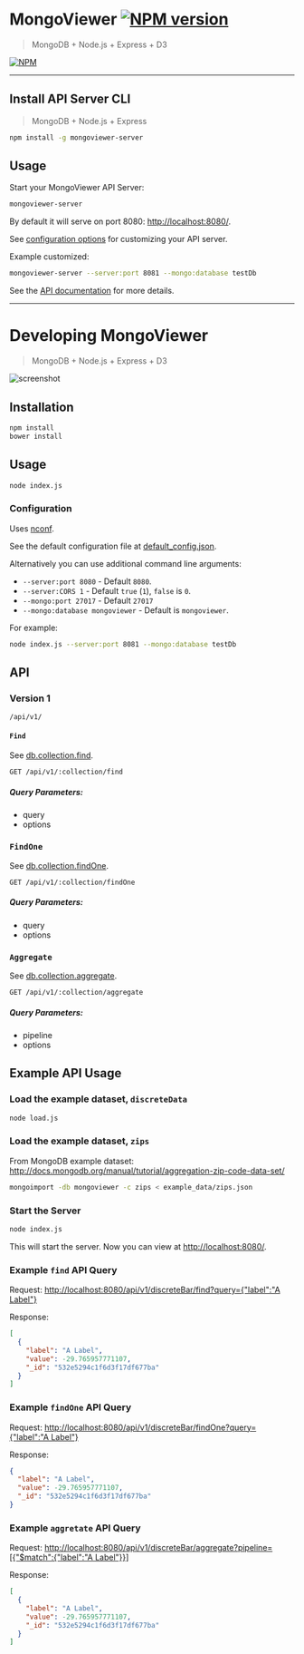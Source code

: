 MongoViewer [![NPM version](https://badge.fury.io/js/mongoviewer-server.png)](http://badge.fury.io/js/mongoviewer-server)
===========

> MongoDB + Node.js + Express + D3

[![NPM](https://nodei.co/npm/mongoviewer-server.png?downloads=true&stars=true)](https://nodei.co/npm/mongoviewer-server/)

-----

## Install API Server CLI

> MongoDB + Node.js + Express

```bash
npm install -g mongoviewer-server
```

## Usage

Start your MongoViewer API Server:

```bash
mongoviewer-server
```

By default it will serve on port 8080: [http://localhost:8080/](http://localhost:8080/).

See [configuration options](https://github.com/Glavin001/MongoViewer#configuration) for customizing your API server.

Example customized:

```bash
mongoviewer-server --server:port 8081 --mongo:database testDb
```

See the [API documentation](https://github.com/Glavin001/MongoViewer#api) for more details.

-----

# Developing MongoViewer

> MongoDB + Node.js + Express + D3

![screenshot](https://raw.githubusercontent.com/Glavin001/MongoViewer/master/screenshots/main.png)


## Installation

```bash
npm install
bower install
```

## Usage

```bash
node index.js
```

### Configuration

Uses [nconf](https://github.com/flatiron/nconf).

See the default configuration file at [default_config.json](https://github.com/Glavin001/MongoViewer/blob/master/default_config.json).

Alternatively you can use additional command line arguments:
- `--server:port 8080` - Default `8080`.
- `--server:CORS 1` - Default `true` (`1`), `false` is `0`.
- `--mongo:port 27017` - Default `27017`
- `--mongo:database mongoviewer` - Default is `mongoviewer`.

For example:

```bash
node index.js --server:port 8081 --mongo:database testDb
```

## API

### Version 1

```
/api/v1/
```

#### `Find`

See [db.collection.find](http://mongodb.github.io/node-mongodb-native/api-generated/collection.html#find).

```
GET /api/v1/:collection/find
```

##### Query Parameters:
- query
- options

### `FindOne`

See [db.collection.findOne](http://mongodb.github.io/node-mongodb-native/api-generated/collection.html#findone).

```
GET /api/v1/:collection/findOne
```

##### Query Parameters:
- query
- options

### `Aggregate`

See [db.collection.aggregate](http://mongodb.github.io/node-mongodb-native/api-generated/collection.html#aggregate).

```
GET /api/v1/:collection/aggregate
```

##### Query Parameters:
- pipeline
- options

## Example API Usage

### Load the example dataset, `discreteData`

```bash
node load.js
```

### Load the example dataset, `zips`

From MongoDB example dataset: http://docs.mongodb.org/manual/tutorial/aggregation-zip-code-data-set/

```bash
mongoimport -db mongoviewer -c zips < example_data/zips.json 
```

### Start the Server

```bash
node index.js
```

This will start the server. Now you can view at [http://localhost:8080/](http://localhost:8080/).

### Example `find` API Query

Request: [http://localhost:8080/api/v1/discreteBar/find?query={"label":"A Label"}](http://localhost:8080/api/v1/discreteBar/find?query={%22label%22:%22A%20Label%22})

Response:

```json
[
  {
    "label": "A Label",
    "value": -29.765957771107,
    "_id": "532e5294c1f6d3f17df677ba"
  }
]
```


### Example `findOne` API Query

Request: [http://localhost:8080/api/v1/discreteBar/findOne?query={"label":"A Label"}](http://localhost:8080/api/v1/discreteBar/findOne?query={%22label%22:%22A%20Label%22})

Response:

```json
{
  "label": "A Label",
  "value": -29.765957771107,
  "_id": "532e5294c1f6d3f17df677ba"
}
```


### Example `aggretate` API Query

Request: [http://localhost:8080/api/v1/discreteBar/aggregate?pipeline=[{"$match":{"label":"A Label"}}]](http://localhost:8080/api/v1/discreteBar/aggregate?pipeline=[{%22$match%22:{%22label%22:%22A%20Label%22}}])

Response:

```json
[
  {
    "label": "A Label",
    "value": -29.765957771107,
    "_id": "532e5294c1f6d3f17df677ba"
  }
]
```

